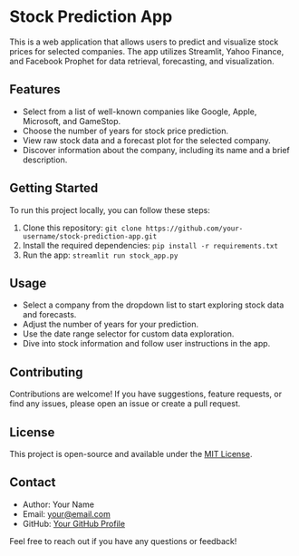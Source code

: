 # Stock Prediction App

This is a web application that allows users to predict and visualize stock prices for selected companies. The app utilizes Streamlit, Yahoo Finance, and Facebook Prophet for data retrieval, forecasting, and visualization.

## Features

- Select from a list of well-known companies like Google, Apple, Microsoft, and GameStop.
- Choose the number of years for stock price prediction.
- View raw stock data and a forecast plot for the selected company.
- Discover information about the company, including its name and a brief description.

## Getting Started

To run this project locally, you can follow these steps:

1. Clone this repository: `git clone https://github.com/your-username/stock-prediction-app.git`
2. Install the required dependencies: `pip install -r requirements.txt`
3. Run the app: `streamlit run stock_app.py`

## Usage

- Select a company from the dropdown list to start exploring stock data and forecasts.
- Adjust the number of years for your prediction.
- Use the date range selector for custom data exploration.
- Dive into stock information and follow user instructions in the app.

## Contributing

Contributions are welcome! If you have suggestions, feature requests, or find any issues, please open an issue or create a pull request.

## License

This project is open-source and available under the [MIT License](LICENSE).

## Contact

- Author: Your Name
- Email: your@email.com
- GitHub: [Your GitHub Profile](https://github.com/your-username)

Feel free to reach out if you have any questions or feedback!

